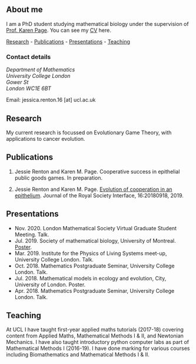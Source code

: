 ## About me

I am a PhD student studying mathematical biology under the supervision of [Prof. Karen Page](https://www.ucl.ac.uk/~ucackmp/). You can see my [CV](https://jessierenton.github.io/JRenton_CV.pdf) here.

[Research](#research) - [Publications](#publications) - [Presentations](#presentations) - [Teaching](#teaching)

### Contact details

_Department of Mathematics_  
_University College London_  
_Gower St_  
_London WC1E 6BT_

Email: jessica.renton.16 \[at\] ucl.ac.uk

## Research
My current research is focussed on Evolutionary Game Theory, with applications to cancer evolution. 

## Publications
1. Jessie Renton and Karen M. Page. Cooperative success in epithelial public goods games. In preparation.

2. Jessie Renton and Karen M. Page. [Evolution of cooperation in an epithelium](https://royalsocietypublishing.org/doi/10.1098/rsif.2018.0918). Journal of
the Royal Society Interface, 16:20180918, 2019. 

## Presentations
- Nov. 2020. London Mathematical Society Virtual Graduate Student Meeting. Talk.
- Jul. 2019. Society of mathematical biology, University of Montreal. [Poster](https://jessierenton.github.io/poster.pdf).
- Mar. 2019. Institute for the Physics of Living Systems meet-up, University College London. Talk.
- Oct. 2018. Mathematics Postgraduate Seminar, University College London. Talk.
- Jul. 2018. Mathematical models in ecology and evolution, City, University of London. Poster.
- Apr. 2018. Mathematics Postgraduate Seminar, University College London. Talk.

## Teaching

At UCL I have taught first-year applied maths tutorials (2017-18) covering content from Applied Maths, Mathematical Methods I & II, and Newtonian Mechanics. I have also taught introductory python computer labs as part of Mathematical Methods I (2016-19). I have done marking for various courses including Biomathematics and Mathematical Methods I & II. 

